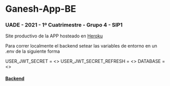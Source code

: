 # Ganesh-App-BE

### UADE - 2021 - 1º Cuatrimestre - Grupo 4 - SIP1

Site productivo de la APP hosteado en [Heroku](https://www.heroku.com)

Para correr localmente el backend setear las variables de entorno en un .env de la siguiente forma

USER_JWT_SECRET = <<SECRET TO SIGN THE JWT TOKEN>>
USER_JWT_SECRET_REFRESH = <<SECRET TO SIGN THE REFRESH JWT TOKEN>>
DATABASE = <<MONGODB CONNECTION URL>>

 
#### [Backend](https://ganesh-app-be.herokuapp.com/)
